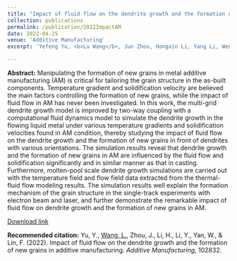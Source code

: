 ```yaml
---
title: "Impact of fluid flow on the dendrite growth and the formation of new grains in additive manufacturing"
collection: publications
permalink: /publication/2022ImpactAM
date: 2022-04-25
venue: 'Additive Manufacturing'
excerpt: 'Yefeng Yu, <b>Lu Wang</b>, Jun Zhou, Hongxin Li, Yang Li, Wentao Yan, Feng Lin'

---
```

<b>Abstract:</b>
Manipulating the formation of new grains in metal additive manufacturing (AM) is critical for tailoring the grain structure in the as-built components. Temperature gradient and solidification velocity are believed the main factors controlling the formation of new grains, while the impact of fluid flow in AM has never been investigated. In this work, the multi-grid dendrite growth model is improved by two-way coupling with a computational fluid dynamics model to simulate the dendrite growth in the flowing liquid metal under various temperature gradients and solidification velocities found in AM condition, thereby studying the impact of fluid flow on the dendrite growth and the formation of new grains in front of dendrites with various orientations. The simulation results reveal that dendrite growth and the formation of new grains in AM are influenced by the fluid flow and solidification significantly and in similar manner as that in casting. Furthermore, molten-pool scale dendrite growth simulations are carried out with the temperature field and flow field data extracted from the thermal-fluid flow modeling results. The simulation results well explain the formation mechanism of the grain structure in the single-track experiments with electron beam and laser, and further demonstrate the remarkable impact of fluid flow on dendrite growth and the formation of new grains in AM.

[Download link](https://doi.org/10.1016/j.addma.2022.102832)

<b>Recommended citation:</b>
Yu, Y., <u>Wang, L.</u>, Zhou, J., Li, H., Li, Y., Yan, W., & Lin, F. (2022). Impact of fluid flow on the dendrite growth and the formation of new grains in additive manufacturing. <i>Additive Manufacturing</i>, 102832.
